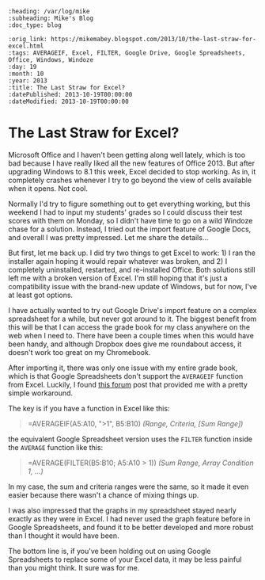 ```{eval-rst}
:heading: /var/log/mike
:subheading: Mike's Blog
:doc_type: blog

:orig_link: https://mikemabey.blogspot.com/2013/10/the-last-straw-for-excel.html
:tags: AVERAGEIF, Excel, FILTER, Google Drive, Google Spreadsheets, Office, Windows, Windoze
:day: 19
:month: 10
:year: 2013
:title: The Last Straw for Excel?
:datePublished: 2013-10-19T00:00:00
:dateModified: 2013-10-19T00:00:00
```
# The Last Straw for Excel?

Microsoft Office and I haven't been getting along well lately, which is too bad because I have really liked all the new
features of Office 2013. But after upgrading Windows to 8.1 this week, Excel decided to stop working. As in, it
completely crashes whenever I try to go beyond the view of cells available when it opens. Not cool.

Normally I'd try to figure something out to get everything working, but this weekend I had to input my students' grades
so I could discuss their test scores with them on Monday, so I didn't have time to go on a wild Windoze chase for a
solution. Instead, I tried out the import feature of Google Docs, and overall I was pretty impressed. Let me share the
details...

But first, let me back up. I did try two things to get Excel to work: 1) I ran the installer again hoping it would
repair whatever was broken, and 2) I completely uninstalled, restarted, and re-installed Office. Both solutions still
left me with a broken version of Excel. I'm still hoping that it's just a compatibility issue with the brand-new update
of Windows, but for now, I've at least got options.

I have actually wanted to try out Google Drive's import feature on a complex spreadsheet for a while, but never got
around to it. The biggest benefit from this will be that I can access the grade book for my class anywhere on the web
when I need to. There have been a couple times when this would have been handy, and although Dropbox does give me
roundabout access, it doesn't work too great on my Chromebook.

After importing it, there was only one issue with my entire grade book, which is that Google Spreadsheets don't support
the `AVERAGEIF` function from Excel. Luckily, I found [this
forum](http://productforums.google.com/forum/#!topic/docs/L_CKN1AWM34) post that provided me with a pretty simple
workaround.

The key is if you have a function in Excel like this:

> =AVERAGEIF(A5:A10, ">1", B5:B10) *(Range, Criteria, [Sum Range])*

the equivalent Google Spreadsheet version uses the `FILTER` function inside the `AVERAGE` function like this:

> =AVERAGE(FILTER(B5:B10; A5:A10 > 1)) *(Sum Range, Array Condition 1, ...)*

In my case, the sum and criteria ranges were the same, so it made it even easier because there wasn't a chance of mixing
things up.

I was also impressed that the graphs in my spreadsheet stayed nearly exactly as they were in Excel. I had never used the
graph feature before in Google Spreadsheets, and found it to be better developed and more robust than I thought it would
have been.

The bottom line is, if you've been holding out on using Google Spreadsheets to replace some of your Excel data, it may
be less painful than you might think. It sure was for me.
